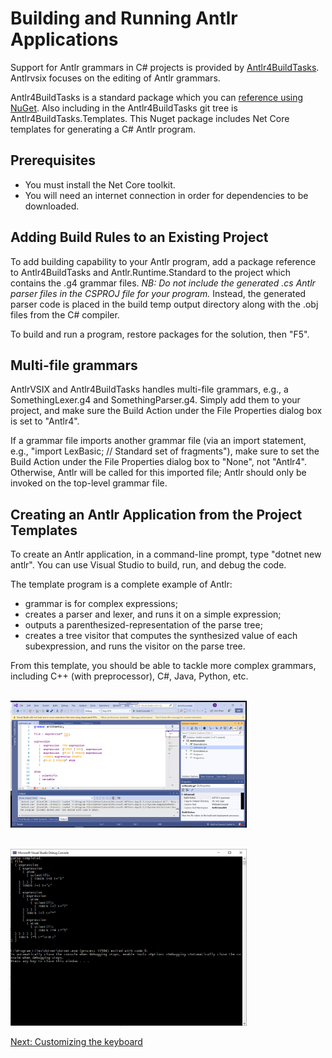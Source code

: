 # Building and Running Antlr Applications

Support for Antlr grammars in C# projects is provided
by [Antlr4BuildTasks](https://github.com/kaby76/Antlr4BuildTasks).
Antlrvsix focuses on the editing of Antlr grammars.

Antlr4BuildTasks is a standard package which you can [reference using NuGet](https://www.nuget.org/packages/Antlr4BuildTasks/).
Also including in the Antlr4BuildTasks git tree is Antlr4BuildTasks.Templates. This Nuget
package includes Net Core templates for generating a C# Antlr program.

## Prerequisites

* You must install the Net Core toolkit.
* You will need an internet connection in order for 
dependencies to be downloaded. 

## Adding Build Rules to an Existing Project

To add building capability to your Antlr program,
add a package reference to Antlr4BuildTasks and Antlr.Runtime.Standard
to the
project which contains the .g4 grammar files.
_NB: Do not include the generated .cs Antlr parser files
in the CSPROJ file for your program._ Instead, the generated
parser code is placed in the build temp output directory along with
the .obj files from the C# compiler.

To build and run a program,
restore packages for the solution, then "F5".

## Multi-file grammars

AntlrVSIX and Antlr4BuildTasks handles multi-file grammars, e.g., a SomethingLexer.g4 and SomethingParser.g4. Simply add them
to your project, and make sure the Build Action under the File Properties dialog box is set
to "Antlr4".

If a grammar file imports another grammar file (via an import statement, e.g.,
"import LexBasic; // Standard set of fragments"),
make sure to set the Build Action under the File Properties dialog box to "None", not
"Antlr4". Otherwise, Antlr will be called for this imported file; Antlr should only be invoked
on the top-level grammar file.

## Creating an Antlr Application from the Project Templates

To create an Antlr application, in a command-line prompt,
type "dotnet new antlr". You can use Visual Studio to build, run, and debug the code.

The template program is a complete example of Antlr:
* grammar is for complex expressions;
* creates a parser and lexer, and runs it on a simple expression;
* outputs a parenthesized-representation of the parse tree;
* creates a tree visitor that computes the synthesized value of each subexpression,
and runs the visitor on the parse tree.

From this template, you should be able to tackle more complex grammars, including
C++ (with preprocessor), C#, Java, Python, etc.

<br/><img src="pics/2019-08-08-34.png" width="75%" />

<br/><img src="pics/2019-08-08-33.png" width="75%" />

[Next: Customizing the keyboard](customizing.md)<br/>
